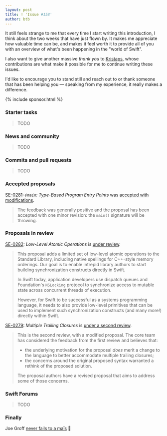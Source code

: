 ```yaml
---
layout: post
title: ! 'Issue #158'
author: btb
---
```


It still feels strange to me that every time I start writing this introduction,
I think about the two weeks that have just flown by. It makes me appreciate
how valuable time can be, and makes it feel worth it to provide all of you with
an overview of what's been happening in the "world of Swift".

I also want to give another massive _thank you_ to [Kristaps](https://twitter.com/fassko),
whose contributions are what make it possible for me to continue writing these
issues.

I'd like to encourage you to stand still and reach out to or thank someone that
has been helping you — speaking from my experience, it really makes a
difference.

<!--excerpt-->

{% include sponsor.html %}

### Starter tasks

> TODO

### News and community

> TODO

### Commits and pull requests

> TODO

### Accepted proposals

[SE-0281](https://github.com/apple/swift-evolution/blob/master/proposals/0281-main-attribute.md): *`@main`: Type-Based Program Entry Points* was [accepted with modifications](https://forums.swift.org/t/accepted-with-modifications-se-0281-main-type-based-program-entry-points/35400).

> The feedback was generally positive and the proposal has been accepted with
one minor revision: the `main()` signature will be throwing.

### Proposals in review

[SE-0282](https://github.com/apple/swift-evolution/blob/master/proposals/0282-atomics.md): *Low-Level Atomic Operations* is [under review](https://forums.swift.org/t/se-0282-low-level-atomic-operations/35382).

> This proposal adds a limited set of low-level atomic operations to the
Standard Library, including native spellings for C++-style memory orderings.
Our goal is to enable intrepid library authors to start building synchronization
constructs directly in Swift.
>
> In Swift today, application developers use dispatch queues and Foundation's
`NSLocking` protocol to synchronize access to mutable state across concurrent
threads of execution.
>
> However, for Swift to be successful as a systems programming language, it
needs to also provide low-level primitives that can be used to implement such
synchronization constructs (and many more!) directly within Swift.

[SE-0279](https://github.com/apple/swift-evolution/blob/master/proposals/0279-multiple-trailing-closures.md): *Multiple Trailing Closures* is [under a second review](https://forums.swift.org/t/se-0279-multiple-trailing-closures-amended/35435).

> This is the second review, with a modified proposal. The core team has
considered the feedback from the first review and believes that:
>
> - the underlying motivation for the proposal _does_ merit a change to the
language to better accommodate multiple trailing closures;
> - the concerns around the original proposed syntax warranted a rethink of the
proposed solution.
>
> The proposal authors have a revised proposal that aims to address some of
those concerns.

### Swift Forums

> TODO

### Finally

Joe Groff [never fails to a maïs](https://twitter.com/jckarter/status/1249098635813376003) 🌽
